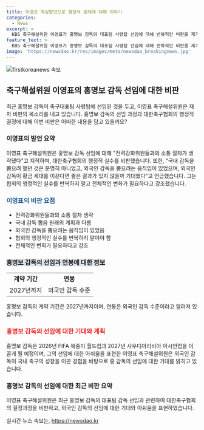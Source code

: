 ```yaml
---
title: 이영표 작심발언으로 행정적 문제에 대해 이야기
categories:
  - News
excerpt: >
  KBS 축구해설위원 이영표가 홍명보 감독의 대표팀 사령탑 선임에 대해 반복적인 비판을 제기했다. 홍 감독의 선임 절차와 대한축구협회의 행정적 결함을 지적하면서, 외국 감독을 뽑으려던 노력이 있었음에도 국내 감독이 선택된 점을 아쉬워했다. 이에 대한축구협회의 행정 책임과 전체적인 변화의 필요성을 강조했으며, 홍 감독의 연봉과 계약 기간에 대한 정보도 공개되었다.
feature_text: >
  KBS 축구해설위원 이영표가 홍명보 감독의 대표팀 사령탑 선임에 대해 반복적인 비판을 제기했다. 홍 감독의 선임 절차와 대한축구협회의 행정적 결함을 지적하면서, 외국 감독을 뽑으려던 노력이 있었음에도 국내 감독이 선택된 점을 아쉬워했다. 이에 대한축구협회의 행정 책임과 전체적인 변화의 필요성을 강조했으며, 홍 감독의 연봉과 계약 기간에 대한 정보도 공개되었다.
image: 'https://newsdao.kr/res/images/meta/newsdao_breakingnews.jpg'
---
```


<p><img src="https://newsdao.kr/res/images/meta/newsdao_breakingnews.jpg" alt="firstkoreanews 속보" /></p>

<h2 data-ke-size="size26">축구해설위원 이영표의 홍명보 감독 선임에 대한 비판</h2>

<p data-ke-size="size16">최근 홍명보 감독이 축구대표팀 사령탑에 선임된 것을 두고, 이영표 축구해설위원은 재차 비판의 목소리를 내고 있습니다. 홍명보 감독의 선임 과정과 대한축구협회의 행정적 결정에 대해 이번 비판은 어떠한 내용을 담고 있을까요?</p>

<h3>이영표의 발언 요약</h3>

<p data-ke-size="size16">이영표 축구해설위원은 홍명보 감독 선임에 대해 "전력강화위원들과의 소통 절차가 생략됐다"고 지적하며, 대한축구협회의 행정적 실수를 비판했습니다. 또한, "국내 감독을 뽑으려 했던 것은 분명히 아니었고, 외국인 감독을 뽑으려는 움직임이 있었으며, 외국인 감독이 황금 세대를 이끈다면 좋은 결과가 있지 않을까 기대했다"고 언급했습니다. 그는 협회의 행정적인 실수를 반복하지 말고 전체적인 변화가 필요하다고 강조했습니다.</p>

<h3><b><span style="color: #1a5490;">이영표의 비판 요점</span></b></h3>

<ul>
    <li>전력강화위원들과의 소통 절차 생략</li>
    <li>국내 감독 뽑음 원래의 계획과 다름</li>
    <li>외국인 감독을 뽑으려는 움직임이 있었음</li>
    <li>협회의 행정적인 실수를 반복하지 말아야 함</li>
    <li>전체적인 변화가 필요하다고 강조</li>
</ul>

<h3><b><span style="background-color: #21538527;">홍명보 감독의 선임과 연봉에 대한 정보</span></b></h3>

<table>
    <tr>
        <td style="text-align: center; height: 17px;"><b>계약 기간</b></td>
        <td style="text-align: center; height: 17px;"><b>연봉</b></td>
    </tr>
    <tr>
        <td style="text-align: center; height: 17px;">2027년까지</td>
        <td style="text-align: center; height: 17px;">외국인 감독 수준</td>
    </tr>
</table>

<p data-ke-size="size16">홍명보 감독의 계약 기간은 2027년까지이며, 연봉은 외국인 감독 수준이라고 알려져 있습니다.</p>

<h3><b><span style="color: #ee2323;">홍명보 감독의 선임에 대한 기대와 계획</span></b></h3>

<p data-ke-size="size16">홍명보 감독은 2026년 FIFA 북중미 월드컵과 2027년 사우디아라비아 아시안컵을 이끌게 될 예정이며, 그의 선임에 대한 아쉬움을 표현한 이영표 축구해설위원은 외국인 감독이 국내 축구의 성장을 이끈 경험을 바탕으로 홍 감독의 선임에 대한 기대를 밝히고 있습니다.</p>

<h3>홍명보 감독의 선임에 대한 최근 비판 요약</h3>

<p data-ke-size="size16">이영표 축구해설위원은 최근 홍명보 감독의 대표팀 감독 선임과 관련하여 대한축구협회의 결정과정을 비판하고, 외국인 감독의 선임에 대한 기대와 아쉬움을 표현하였습니다.</p>
실시간 뉴스 속보는, <a href="https://newsdao.kr" rel="dofollow">https://newsdao.kr</a>


